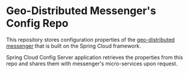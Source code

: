 # Geo-Distributed Messenger's Config Repo

This repository stores configuration properties of the [geo-distributed messenger](https://github.com/YugabyteDB-Samples/geo-distributed-messenger-spring-cloud) that is built on the Spring Cloud framework.

Spring Cloud Config Server application retrieves the properties from this repo and shares them with messenger's micro-services upon request.
